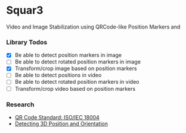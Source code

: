 # Squar3
Video and Image Stabilization using QRCode-like Position Markers and 

### Library Todos

- [x] Be able to detect position markers in image
- [ ] Be able to detect rotated position markers in image
- [x] Transform/crop image based on position markers
- [ ] Be able to detect positions in video
- [ ] Be able to detect rotated position markers in video
- [ ] Transform/crop video based on position markers

### Research

 - [QR Code Standard: ISO/IEC 18004](http://raidenii.net/files/datasheets/misc/qr_code.pdf)
 - [Detecting 3D Position and Orientation](https://stackoverflow.com/questions/27946432/find-my-cameras-3d-position-and-orientation-according-to-a-2d-marker/27959120)
